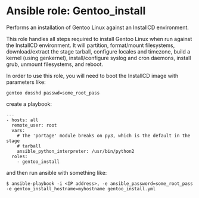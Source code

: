 # Ansible role: Gentoo_install

Performs an installation of Gentoo Linux against an InstallCD environment.

This role handles all steps required to install Gentoo Linux when run against
the InstallCD environment. It will partition, format/mount filesystems,
download/extract the stage tarball, configure locales and timezone, build a
kernel (using genkernel), install/configure syslog and cron daemons, install
grub, unmount filesystems, and reboot.

In order to use this role, you will need to boot the InstallCD image with
parameters like:

    gentoo dosshd passwd=some_root_pass

create a playbook:

    ---
    - hosts: all
      remote_user: root
      vars:
        # The 'portage' module breaks on py3, which is the default in the stage
        # tarball
        ansible_python_interpreter: /usr/bin/python2
      roles:
        - gentoo_install

and then run ansible with something like:

    $ ansible-playbook -i <IP address>, -e ansible_password=some_root_pass -e gentoo_install_hostname=myhostname gentoo_install.yml
